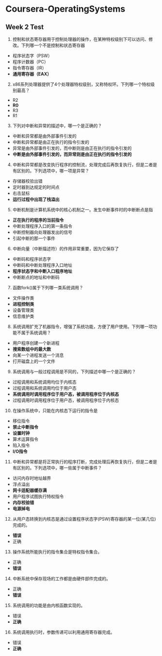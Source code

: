 # Coursera-OperatingSystems

## Week 2 Test

1. 控制和状态寄存器用于控制处理器的操作，在某种特权级别下可以访问、修改。下列哪一个不是控制和状态寄存器
 * 程序状态字（PSW）
 * 程序计数器（PC）
 * 指令寄存器（IR）
 * **通用寄存器（EAX）**

2. x86系列处理器提供了4个处理器特权级别，又称特权环。下列哪一个特权级别最高？
 * R2
 * **R0**
 * R3
 * R1

3. 下列对中断和异常的描述中，哪一个是正确的？
 * 中断和异常都是由外部事件引发的
 * 中断和异常都是由正在执行的指令引发的
 * 异常是由外部事件引发的，而中断则是由正在执行的指令引发的
 * **中断是由外部事件引发的，而异常则是由正在执行的指令引发的**

4. 中断和异常都是改变执行程序的控制流，处理完成后再恢复执行，但是二者是有区别的。下列选项中，哪一项是异常？
 * 存储器校验出错
 * 定时器到达规定的时间点
 * 右击鼠标
 * **运行过程中出现了栈溢出**

5. 中断机制是计算机系统中的核心机制之一。发生中断事件时的中断断点是指
 * **正在执行的程序的当前指令**
 * 中断处理程序入口的第一条指令
 * 中断控制器向处理器发出的信号
 * 引起中断的那一个事件

6. 中断向量（中断描述符）的作用非常重要，因为它保存了
 * 中断码和程序状态字
 * 中断码和中断处理程序入口地址
 * **程序状态字和中断入口程序地址**
 * 中断断点的地址和中断码

7. 函数fork()属于下列哪一类系统调用？
 * 文件操作类
 * **进程控制类**
 * 设备管理类
 * 信息维护类

8. 系统调用扩充了机器指令，增强了系统功能，方便了用户使用。下列哪一项功能不属于系统调用？
 * 用户程序创建一个新进程
 * **搜索数组中的最大数**
 * 向某一个进程发送一个消息
 * 打开磁盘上的一个文件

9. 系统调用与一般过程调用是不同的，下列描述中哪一个是正确的？
 * 过程调用和系统调用均位于内核态
 * 过程调用和系统调用均位于用户态
 * **系统调用时调用程序位于用户态，被调用程序位于内核态**
 * 过程调用时调用程序位于用户态，被调用程序位于内核态

10. 在操作系统中，只能在内核态下运行的指令是
 * 移位指令
 * **禁止中断指令**
 * **设置时钟**
 * 算术运算指令
 * 陷入指令
 * **I/O指令**

11. 中断和异常都是将正常执行的程序打断，完成处理后再恢复执行，但是二者是有区别的。下列选项中，哪一些属于中断事件？
 * 访问内存时地址越界
 * 浮点溢出
 * **网卡适配器缓存满**
 * 用户程序试图执行特权指令
 * **内存校验错**
 * **电源掉电**

12. 从用户态转换到内核态是通过设置程序状态字(PSW)寄存器的某一位(某几位)完成的。
 * **错误**
 * 正确

13. 操作系统所能执行的指令集合是特权指令集合。
 * 正确
 * **错误**

14. 中断系统中保存现场的工作都是由硬件部件完成的。
 * 正确
 * **错误**

15. 系统调用的功能是由内核函数实现的。
 * 错误
 * **正确**

16. 系统调用执行时，参数传递可以利用通用寄存器完成。
 * 错误
 * **正确**